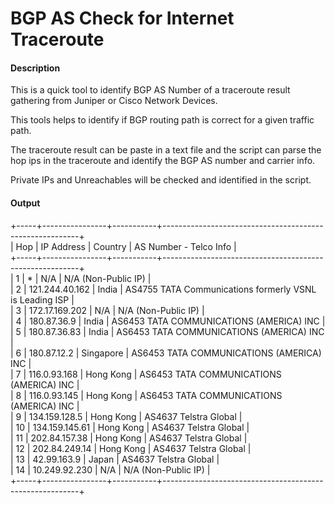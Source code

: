 # BGP AS Check for Internet Traceroute

#### Description

This is a quick tool to identify BGP AS Number of a traceroute result gathering from Juniper or Cisco Network Devices.

This tools helps to identify if BGP routing path is correct for a given traffic path.

The traceroute result can be paste in a text file and the script can parse the hop ips in the traceroute and identify the BGP AS number and carrier info.

Private IPs and Unreachables will be checked and identified in the script.


#### Output 
+-----+----------------+-----------+---------------------------------------------------------+  
| Hop | IP Address     |  Country  | AS Number - Telco Info                                  |  
+-----+----------------+-----------+---------------------------------------------------------+  
|  1  | *              |    N/A    | N/A (Non-Public IP)                                     |  
|  2  | 121.244.40.162 |   India   | AS4755 TATA Communications formerly VSNL is Leading ISP |  
|  3  | 172.17.169.202 |    N/A    | N/A (Non-Public IP)                                     |  
|  4  | 180.87.36.9    |   India   | AS6453 TATA COMMUNICATIONS (AMERICA) INC                |  
|  5  | 180.87.36.83   |   India   | AS6453 TATA COMMUNICATIONS (AMERICA) INC                |  
|  6  | 180.87.12.2    | Singapore | AS6453 TATA COMMUNICATIONS (AMERICA) INC                |  
|  7  | 116.0.93.168   | Hong Kong | AS6453 TATA COMMUNICATIONS (AMERICA) INC                |  
|  8  | 116.0.93.145   | Hong Kong | AS6453 TATA COMMUNICATIONS (AMERICA) INC                |  
|  9  | 134.159.128.5  | Hong Kong | AS4637 Telstra Global                                   |  
|  10 | 134.159.145.61 | Hong Kong | AS4637 Telstra Global                                   |  
|  11 | 202.84.157.38  | Hong Kong | AS4637 Telstra Global                                   |  
|  12 | 202.84.249.14  | Hong Kong | AS4637 Telstra Global                                   |  
|  13 | 42.99.163.9    |   Japan   | AS4637 Telstra Global                                   |  
|  14 | 10.249.92.230  |    N/A    | N/A (Non-Public IP)                                     |  
+-----+----------------+-----------+---------------------------------------------------------+  
